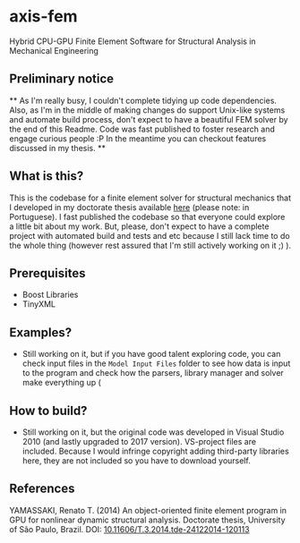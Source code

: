 # axis-fem
Hybrid CPU-GPU Finite Element Software for Structural Analysis in Mechanical Engineering

## Preliminary notice ##
** As I'm really busy, I couldn't complete tidying up code dependencies. Also, as I'm in the middle of making changes do support Unix-like systems and automate build process, don't expect to have a beautiful FEM solver by the end of this Readme. Code was fast published to foster research and engage curious people :P In the meantime you can checkout features discussed in my thesis.  **

## What is this? ##
This is the codebase for a finite element solver for structural mechanics that I developed in my doctorate thesis available  [here](http://www.teses.usp.br/teses/disponiveis/3/3151/tde-24122014-120113/pt-br.php) (please note: in Portuguese). I fast published the codebase so that everyone could explore a little bit about my work. But, please, don't expect to have a complete project with automated build and tests and etc because I still lack time to do the whole thing (however rest assured that I'm still actively working on it ;) ).

## Prerequisites ##
- Boost Libraries
- TinyXML

## Examples? ##
- Still working on it, but if you have good talent exploring code, you can check input files in the `Model Input Files` folder to see how data is input to the program and check how the parsers, library manager and solver make everything up (

## How to build? ##
- Still working on it, but the original code was developed in Visual Studio 2010 (and lastly upgraded to 2017 version). VS-project files are included. Because I would infringe copyright adding third-party libraries here, they are not included so you have to download yourself. 

## References ##
YAMASSAKI, Renato T. (2014) An object-oriented finite element program in GPU for nonlinear dynamic structural analysis. Doctorate thesis, University of São Paulo, Brazil.
DOI: [10.11606/T.3.2014.tde-24122014-120113](https://www.doi.org/10.11606/T.3.2014.tde-24122014-120113)
